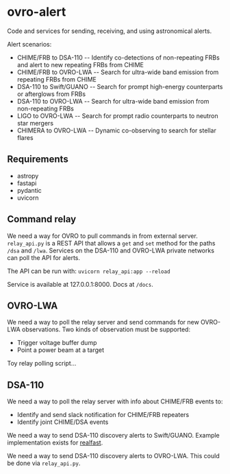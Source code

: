 # ovro-alert
Code and services for sending, receiving, and using astronomical alerts.

Alert scenarios:
- CHIME/FRB to DSA-110 -- Identify co-detections of non-repeating FRBs and alert to new repeating FRBs from CHIME
- CHIME/FRB to OVRO-LWA -- Search for ultra-wide band emission from repeating FRBs from CHIME
- DSA-110 to Swift/GUANO -- Search for prompt high-energy counterparts or afterglows from FRBs
- DSA-110 to OVRO-LWA -- Search for ultra-wide band emission from non-repeating FRBs
- LIGO to OVRO-LWA -- Search for prompt radio counterparts to neutron star mergers
- CHIMERA to OVRO-LWA -- Dynamic co-observing to search for stellar flares

## Requirements
- astropy
- fastapi
- pydantic
- uvicorn


## Command relay

We need a way for OVRO to pull commands in from external server. `relay_api.py` is a REST API that allows a `get` and `set` method for the paths `/dsa` and `/lwa`. Services on the DSA-110 and OVRO-LWA private networks can poll the API for alerts.

The API can be run with:
`uvicorn relay_api:app --reload`

Service is available at 127.0.0.1:8000. Docs at `/docs`.

## OVRO-LWA

We need a way to poll the relay server and send commands for new OVRO-LWA observations. Two kinds of observation must be supported:
- Trigger voltage buffer dump
- Point a power beam at a target

Toy relay polling script...

## DSA-110

We need a way to poll the relay server with info about CHIME/FRB events to:
- Identify and send slack notification for CHIME/FRB repeaters
- Identify joint CHIME/DSA events

We need a way to send DSA-110 discovery alerts to Swift/GUANO. Example implementation exists for [realfast](https://github.com/realfastvla/realfast/blob/main/realfast/util.py#L98).

We need a way to send DSA-110 discovery alerts to OVRO-LWA. This could be done via `relay_api.py`.
